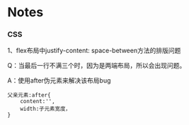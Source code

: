 # Notes

### CSS

1、flex布局中justify-content: space-between方法的排版问题

Q：当最后一行不满三个时，因为是两端布局，所以会出现问题。

A：使用after伪元素来解决该布局bug

```
父亲元素:after{
	content:'',
	width:子元素宽度，
}
```
